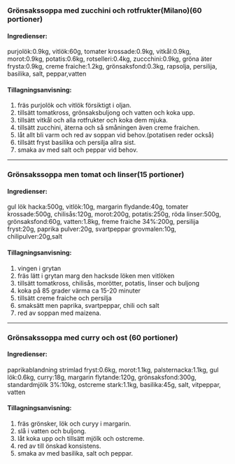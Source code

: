 ### Grönsakssoppa med zucchini och rotfrukter(Milano)(60 portioner)
#### Ingredienser:
purjolök:0.9kg, vitlök:60g, tomater krossade:0.9kg, vitkål:0.9kg, morot:0.9kg, potatis:0.6kg, rotselleri:0.4kg, zuccchini:0.9kg, gröna äter frysta:0.9kg, creme fraiche:1.2kg, grönsaksfond:0.3kg, rapsolja, persilija, basilika, salt, peppar,vatten
#### Tillagningsanvisning:
1. fräs purjolök och vitlök försiktigt i oljan.
2. tillsätt tomatkross, grönsaksbuljong och vatten och koka upp.
3. tillsätt vitkål och alla rotfrukter och koka dem mjuka.
4. tillsätt zucchini, äterna och så småningen även creme fraichen.
5. låt allt bli varm och red av soppan vid behov.(potatisen reder också)
6. tillsätt fryst basilika och persilja allra sist.
7. smaka av med salt och peppar vid behov.


--------
### Grönsakssoppa men tomat och linser(15 portioner)
#### Ingredienser:
gul lök hacka:500g, vitlök:10g, margarin flydande:40g, tomater krossade:500g, chilisås:120g, morot:200g, potatis:250g, röda linser:500g,
grönsaksfond:60g, vatten:1.8kg, freme fraiche 34%:200g, persilija fryst:20g, paprika pulver:20g, svartpeppar grovmalen:10g, chilipulver:20g,salt

#### Tillagningsanvisning:
1. vingen i grytan
2. fräs lätt i grytan marg den hacksde löken men vitlöken
3. tillsätt tomatkross, chilisås, morötter, potatis, linser och buljong
4. koka på 85 grader värma ca 15-20 minuter
5. tillsätt creme fraiche och persilja
6. smaksätt men paprika, svartpeppar, chili och salt
7. red av soppan med maizena.


--------
### Grönsakssoppa med curry och ost (60 portioner)
#### Ingredienser:
paprikablandning strimlad fryst:0.6kg, morot:1.1kg, palsternacka:1.1kg, gul lök:0.6kg, curry:18g, margarin flytande:120g, grönsaksfond:300g, standardmjölk 3%:10kg, ostcreme stark:1.1kg, basilika:45g, salt, vitpeppar, vatten

#### Tillagningsanvisning:
1. fräs grönsker, lök och curyy i margarin.
2. slå i vatten och buljong.
3. låt koka upp och tillsätt mjölk och ostcreme.
4. red av till önskad konsistens.
5. smaka av med basilika, salt och peppar.



